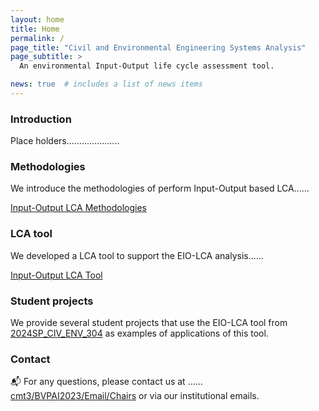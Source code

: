```yaml
---
layout: home
title: Home
permalink: /
page_title: "Civil and Environmental Engineering Systems Analysis"
page_subtitle: >
  An environmental Input-Output life cycle assessment tool.

news: true  # includes a list of news items
---
```


### Introduction

Place holders.....................


### Methodologies

We introduce the methodologies of perform Input-Output based LCA......

<a href="{{ site.baseurl }}/Methodologies">Input-Output LCA Methodologies </a>


### LCA tool

We developed a LCA tool to support the EIO-LCA analysis......

<a href="{{ site.baseurl }}/lca-tool">Input-Output LCA Tool </a>


### Student projects

We provide several student projects that use the EIO-LCA tool from [2024SP_CIV_ENV_304](https://www.mccormick.northwestern.edu/civil-environmental/academics/courses/descriptions/304.html) as examples of applications of this tool.


<!-- For academic icons: https://jpswalsh.github.io/academicons/ -->


### Contact

:mailbox_with_mail: For any questions, please contact us at ...... [cmt3/BVPAI2023/Email/Chairs](https://cmt3.research.microsoft.com/BVPAI2023/Email/Chairs) or via our institutional emails.



<!--
-------
### Brought you by

<table style="width:90%; margin-top:20px">
  <tr>
    <td style="padding-right:45px"><img alt="infn-logo" src="{{ site.baseurl }}/assets/img/sponsors/infn-logo.png" height="100"></td>
    <td style="padding-right:45px"><img alt="4ch-logo" src="{{ site.baseurl }}/assets/img/sponsors/4ch-logo.png" height="90"></td>
    <td><img alt="icsc-logo" src="{{ site.baseurl }}/assets/img/sponsors/icsc-logo.png" height="100"></td>
  </tr>
</table>
-->
